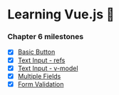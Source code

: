 # Learning Vue.js :tada:

### Chapter 6 milestones

- [x] [Basic Button](01-basic-button/main.js)
- [x] [Text Input - refs](02-text-input/main.js)
- [x] [Text Input - v-model](03-text-input/main.js)
- [x] [Multiple Fields](04-multiple-fields/main.js)
- [x] [Form Validation](05-form-validation/main.js)